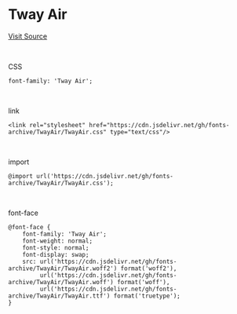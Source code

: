 # Tway Air

[Visit Source](https://www.twayair.com/app/serviceInfo/contents/1320)

&nbsp;

CSS

```
font-family: 'Tway Air';
```

&nbsp;

link

```
<link rel="stylesheet" href="https://cdn.jsdelivr.net/gh/fonts-archive/TwayAir/TwayAir.css" type="text/css"/>
```

&nbsp;

import

```
@import url('https://cdn.jsdelivr.net/gh/fonts-archive/TwayAir/TwayAir.css');
```

&nbsp;

font-face

```
@font-face {
    font-family: 'Tway Air';
    font-weight: normal;
    font-style: normal;
    font-display: swap;
    src: url('https://cdn.jsdelivr.net/gh/fonts-archive/TwayAir/TwayAir.woff2') format('woff2'),
         url('https://cdn.jsdelivr.net/gh/fonts-archive/TwayAir/TwayAir.woff') format('woff'),
         url('https://cdn.jsdelivr.net/gh/fonts-archive/TwayAir/TwayAir.ttf') format('truetype');
}
```
